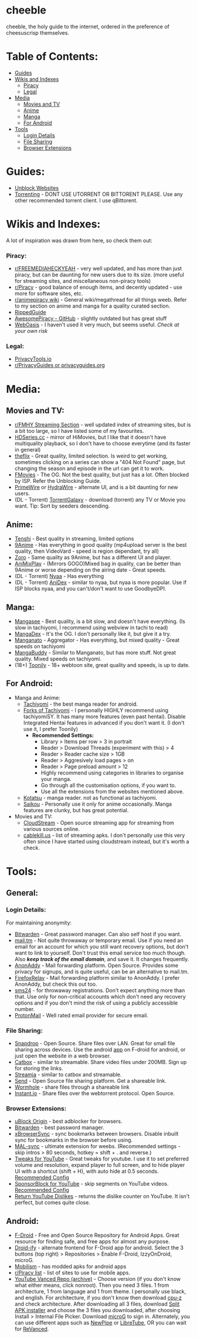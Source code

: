 # cheeble
cheeble, the holy guide to the internet, ordered in the preference of cheesuscrisp themselves.

# Table of Contents:
- [Guides](#guides)
- [Wikis and Indexes](#wikis-and-indexes)
  - [Piracy](#piracy)
  - [Legal](#legal)
- [Media](#media)
  - [Movies and TV](#movies-and-tv)
  - [Anime](#anime)
  - [Manga](#manga)
  - [For Android](#for-android)
- [Tools](#tools)
  - [Login Details](#login-details)
  - [File Sharing](#file-sharing)
  - [Browser Extensions](#browser-extensions)

# Guides:
- [Unblock Websites](unblockwebsites.md)
- [Torrenting](https://www.reddit.com/r/piracy/wiki/megathread/tools#wiki_.25BA_torrent_clients) - DONT USE UTORRENT OR BITTORENT PLEASE. Use any other recommended torrent client. I use qBittorent.

# Wikis and Indexes:
A lot of inspiration was drawn from here, so check them out:
### Piracy:
- [r/FREEMEDIAHECKYEAH](https://www.reddit.com/r/FREEMEDIAHECKYEAH/wiki/index) - very well updated, and has more than just piracy, but can be daunting for new users due to its size. (more useful for streaming sites, and miscellaneous non-piracy tools)
- [r/Piracy](https://www.reddit.com/r/Piracy/wiki/megathread) - good balance of enough items, and decently updated - use more for software sites, etc.
- [r/animepiracy wiki](https://theindex.moe/) - General wiki/megathread for all things weeb. Refer to my section on anime and manga for a quality curated section.
- [RippedGuide](https://ripped.guide/)
- [AwesomePiracy - GitHub](https://github.com/Igglybuff/awesome-piracy) - slightly outdated but has great stuff
- [WebOasis](https://weboasis.app/) - I haven't used it very much, but seems useful. _Check at your own risk_

### Legal:
- [PrivacyTools.io](https://www.privacytools.io/) 
- [r/PrivacyGuides or privacyguides.org](https://www.privacyguides.org)

# Media:
## Movies and TV:
- [r/FMHY Streaming Section](https://www.reddit.com/r/FREEMEDIAHECKYEAH/wiki/video) - well updated index of streaming sites, but is a bit too large, so I have listed some of my favourites.
- [HDSeries.cc](https://www3.hdseries.cc/) - mirror of HiMovies, but I like that it doesn't have multiquality playback, so I don't have to choose everytime (and its faster in general)
- [theflix](https://theflix.to) - Great quality, limited selection. Is weird to get working, sometimes clicking on a series can show a "404 Not Found" page, but changing the season and episode in the url can get it to work.
- [FMovies](https://fmovies.to/) - The OG. Not the best quality, but just has a lot. Often blocked by ISP. Refer the Unblocking Guide.
- [PrimeWire](https://primewire.tf) or [HydraWire](https://hydrawire.tv) - alternate UI, and is a bit daunting for new users.
- (DL - Torrent) [TorrentGalaxy](https://torrentgalaxy.to/) - download (torrent) any TV or Movie you want. Tip: Sort by seeders descending.

## Anime:
- [Tenshi](https://tenshi.moe/) - Best quality in streaming, limited options
- [9Anime](https://9anime.me/) -  Has everything in good quality (mp4upload server is the best quality, then VideoVard - speed is region dependant, try all)
- [Zoro](https://zoro.to/) - Same quality as 9Anime, but has a different UI and player.
- [AniMixPlay](https://animixplay.to/) - (Mirrors GOGO)Mixed bag in quality, can be better than 9Anime or worse depending on the airing date - Great speeds.
- (DL - Torrent) [Nyaa](https://nyaa.si/) - Has everything
- (DL - Torrent) [AniDex](https://anidex.info/) - similar to nyaa, but nyaa is more popular. Use if ISP blocks nyaa, and you can't/don't want to use GoodbyeDPI.

## Manga:
- [Mangasee](https://mangasee123.com/) - Best quality, is a bit slow, and doesn't have everything. (Is slow in tachiyomi, I recommend using webview in tachi to read)
- [MangaDex](https://mangadex.org/) - It's the OG. I don't personally like it, but give it a try.
- [Manganato](https://manganato.com/) - Aggregator - Has everything, but mixed quality - Great speeds on tachiyomi
- [MangaBuddy](https://mangabuddy.com/) - Similar to Manganato, but has more stuff. Not great quality. Mixed speeds on tachiyomi.
- (18+) [Toonily](https://toonily.com/) - 18+ webtoon site, great quality and speeds, is up to date.

## For Android:
- Manga and Anime:
  - [Tachiyomi](https://tachiyomi.org/) - the best manga reader for android.
  - [Forks of Tachiyomi](https://tachiyomi.org/forks/) - I personally HIGHLY recommend using tachiyomiSY. It has many more features (even past hentai). Disable Integrated Hentai features in advanced if you don't want it. (I don't use it, I prefer Toonily)
    - **Recommended Settings:**
      - Library > Items per row > 3 in portrait
      - Reader > Download Threads (experiment with this) > 4
      - Reader > Reader cache size > 1GB
      - Reader > Aggresively load pages > on
      - Reader > Page preload amount > 12
      - Highly recommend using categories in libraries to organise your manga.
      - Go through all the customisation options, if you want to. 
      - Use all the extensions from the websites mentioned above.
  - [Kotatsu](https://github.com/nv95/Kotatsu) - manga reader. not as functional as tachiyomi.
  - [Saikou](https://github.com/saikou-app/saikou) - Personally use it only for anime occasionally. Manga features are clunky, but has great potential.
- Movies and TV:
  - [CloudStream](https://github.com/LagradOst/CloudStream-3) - Open source streaming app for streaming from various sources online. 
  - [cablekill.us](https://www.cablekill.us/) - list of streaming apks. I don't personally use this very often since I have started using cloudstream instead, but it's worth a check.
# Tools:
## General:
### Login Details:
For maintaining anonymity:
- [Bitwarden](https://bitwarden.com/) - Great password manager. Can also self host if you want.
- [mail.tm](https://mail.tm/en/) - Not quite throwaway or temporary email. Use if you need an email for an account for which you still want recovery options, but don't want to link to yourself. Don't trust this email service too much though. Also **_keep track of the email domain_**, and save it. It changes frequently.
- [AnonAddy](https://anonaddy.com/) - Mail forwarding platform. Open Source. Provides some privacy for signups, and is quite useful, can be an alternative to mail.tm.
- [FirefoxRelay](https://relay.firefox.com/) - Mail forwarding platform similar to AnonAddy. I prefer AnonAddy, but check this out too.
- [sms24](https://sms24.me/en/) - for throwaway registrations. Don't expect anything more than that. Use only for non-critical accounts which don't need any recovery options and if you don't mind the risk of using a publicly accessible number.
- [ProtonMail](https://protonmail.com/) - Well rated email provider for secure email. 

### File Sharing:
- [Snapdrop](https://snapdrop.net/) - Open Source. Share files over LAN. Great for small file sharing across devices. Use the android [app](https://f-droid.org/en/packages/com.fmsys.snapdrop/) on F-droid for android, or just open the website in a web browser.
- [Catbox](https://catbox.moe/) - similar to streamable. Share video files under 200MB. Sign up for storing the links.
- [Streamja](https://streamja.com/) - similar to catbox and streamable. 
- [Send](https://send.vis.ee/) - Open Source file sharing platform. Get a shareable link.
- [Wormhole](https://wormhole.app/) - share files through a shareable link
- [Instant.io](https://instant.io/) - Share files over the webtorrent protocol. Open Source.

### Browser Extensions:
- [uBlock Origin](https://ublockorigin.com/) - best adblocker for browsers. 
- [Bitwarden](https://bitwarden.com/) - best password manager.
- [xBrowserSync](https://www.xbrowsersync.org/) - sync bookmarks between browsers. Disable inbuilt sync for bookmarks in the browser before using.
- [MAL-sync](https://malsync.moe/) - ultimate extension for weebs. (Recommended settings - skip intros > 80 seconds, hotkey = shift + . and reverse.)
- [Tweaks for YouTube](https://inzk.dev/tweaks-for-youtube/) - Great tweaks for youtube. I use it to set preferred volume and resolution, expand player to full screen, and to hide player UI with a shortcut (shift + H), with auto hide at 0.5 seconds. [Recommended Config](https://github.com/cheesuscrisp/cheeble/releases/download/res/tweaks-for-youtube-20220516-145647.json)
- [SponsorBlock for YouTube](https://sponsor.ajay.app/) - skip segments on YouTube videos. [Recommended Config](https://github.com/cheesuscrisp/cheeble/releases/download/res/SponsorBlockConfig.json)
- [Return YouTube Dislikes](https://www.returnyoutubedislike.com/) - returns the dislike counter on YouTube. It isn't perfect, but comes quite close.

## Android:
- [F-Droid](https://f-droid.org/) - Free and Open Source Repository for Android Apps. Great resource for finding safe, and free apps for almost any purpose.
- [Droid-ify](https://f-droid.org/en/packages/com.looker.droidify/) - alternate frontend for F-Droid app for android. Select the 3 buttons (top right) > Repositories > Enable F-Droid, IzzyOnDroid, microG.
- [Mobilism](https://forum.mobilism.org/) - has modded apks for android apps
- [r/Piracy list](https://www.reddit.com/r/Piracy/wiki/megathread/mobile_apps_and_repos#wiki_.25BA_android_cracked.2Fmodded_app_markets_.26amp.3B_repos) - list of sites to use for mobile apps.
- [YouTube Vanced Repo (archive)](https://mirror.codebucket.de/vanced/api/v1/apks/v17.03.38/) - Choose version (if you don't know what either means, click nonroot). Then you need 3 files. 1 from architecture, 1 from language and 1 from theme. I personally use black, and english. For architecture, if you don't know then download [cpu-z](https://play.google.com/store/apps/details?id=com.cpuid.cpu_z) and check architecture. After downloading all 3 files, download [Split APK installer](https://f-droid.org/en/packages/com.aefyr.sai.fdroid/) and choose the 3 files you downloaded, after choosing Install > Internal File Picker. Download [microG](https://apt.izzysoft.de/fdroid/repo/com.mgoogle.android.gms_22022001.apk) to sign in. Alternately, you can use different apps such as [NewPipe](https://f-droid.org/en/packages/org.schabi.newpipe/) or [LibreTube](https://github.com/libre-tube/LibreTube/releases), OR you can wait for [ReVanced](https://github.com/revanced).

